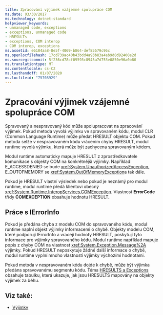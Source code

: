 ```yaml
---
title: Zpracování výjimek vzájemné spolupráce COM
ms.date: 03/30/2017
ms.technology: dotnet-standard
helpviewer_keywords:
- unmanaged code, exceptions
- exceptions, unmanaged code
- HRESULTs
- exceptions, COM interop
- COM interop, exceptions
ms.assetid: e6104aa8-8e5f-4069-b864-def85579c96c
ms.openlocfilehash: 17cd739ac40b43bdd4a93b83a4ab9d0d92400e2d
ms.sourcegitcommit: 5f236cd78cf09593c8945a7d753e0850e96a0b80
ms.translationtype: MT
ms.contentlocale: cs-CZ
ms.lasthandoff: 01/07/2020
ms.locfileid: "75708929"
---
```

# <a name="handling-com-interop-exceptions"></a>Zpracování výjimek vzájemné spolupráce COM
Spravovaný a nespravovaný kód může spolupracovat na zpracování výjimek. Pokud metoda vyvolá výjimku ve spravovaném kódu, modul CLR (Common Language Runtime) může předat HRESULT objektu COM. Pokud metoda selže v nespravovaném kódu vrácením chyby HRESULT, modul runtime vyvolá výjimku, která může být zachycena spravovaným kódem.  
  
 Modul runtime automaticky mapuje HRESULT z zprostředkovatele komunikace s objekty COM na konkrétnější výjimky. Například E_ACCESSDENIED se bude <xref:System.UnauthorizedAccessException>, E_OUTOFMEMORY se <xref:System.OutOfMemoryException>a tak dále.  
  
 Pokud je HRESULT vlastní výsledek nebo pokud je neznámý pro modul runtime, modul runtime předá klientovi obecný <xref:System.Runtime.InteropServices.COMException>. Vlastnost **ErrorCode** třídy **COMEXCEPTION** obsahuje hodnotu HRESULT.  
  
## <a name="working-with-ierrorinfo"></a>Práce s IErrorInfo  
 Pokud je předána chyba z modelu COM do spravovaného kódu, modul runtime naplní objekt výjimky informacemi o chybě. Objekty modelu COM, které podporují IErrorInfo a vracejí hodnoty HRESULT, poskytují tyto informace pro výjimky spravovaného kódu. Modul runtime například mapuje popis z chyby COM na vlastnost <xref:System.Exception.Message%2A> výjimky. Pokud HRESULT neposkytuje žádné další informace o chybě, modul runtime vyplní mnoho vlastností výjimky výchozími hodnotami.  
  
 Pokud metoda v nespravovaném kódu dojde k chybě, může být výjimka předána spravovanému segmentu kódu. Téma [HRESULTS a Exceptions](../../../docs/framework/interop/how-to-map-hresults-and-exceptions.md) obsahuje tabulku, která ukazuje, jak jsou HRESULTS mapovány na objekty výjimek za běhu.  

## <a name="see-also"></a>Viz také:

- [Výjimky](index.md)
